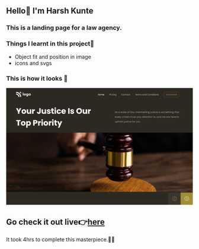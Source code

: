 ## Hello👋 I'm **Harsh Kunte**
### This is a landing page for a law agency.

### Things I learnt in this project🤯
- Object fit and position in image
- icons and svgs


### This is how it looks 👀
![Preview](./output.jpg)

## Go check it out live👉[here](https://law-web-home.netlify.app/)

It took 4hrs to complete this masterpiece.😮‍💨